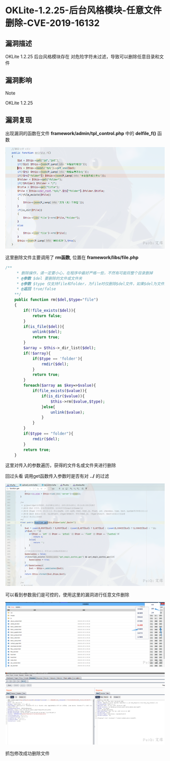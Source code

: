 # OKLite-1.2.25-后台风格模块-任意文件删除-CVE-2019-16132

## 漏洞描述

OKLite 1.2.25 后台风格模块存在 对危险字符未过滤，导致可以删除任意目录和文件

## 漏洞影响

> [!NOTE]
>
> OKLite 1.2.25 

## 漏洞复现

出现漏洞的函数在文件 **framework/admin/tpl_control.php** 中的 **delfile_f()** 函数

![](OKLite-1.2.25-后台风格模块-任意文件删除-CVE-2019-16132.assets/1627363015984083.jpg)

这里删除文件主要调用了 **rm函数**, 位置在 **framework/libs/file.php**

```php
/**
	 * 删除操作，请一定要小心，在程序中最好严格一些，不然有可能将整个目录删掉
	 * @参数 $del 要删除的文件或文件夹
	 * @参数 $type 仅支持file和folder，为file时仅删除$del文件，如果$del为文件夹，表示删除其下面的文件。为folder时，表示删除$del这个文件，如果为文件夹，表示删除此文件夹及子项
	 * @返回 true/false
	**/
	public function rm($del,$type="file")
	{
		if(!file_exists($del)){
			return false;
		}
		if(is_file($del)){
			unlink($del);
			return true;
		}
		$array = $this->_dir_list($del);
		if(!$array){
			if($type == 'folder'){
				rmdir($del);
			}
			return true;
		}
		foreach($array as $key=>$value){
			if(file_exists($value)){
				if(is_dir($value)){
					$this->rm($value,$type);
				}else{
					unlink($value);
				}
			}
		}
		if($type == "folder"){
			rmdir($del);
		}
		return true;
	}
```

这里对传入的参数遍历，获得的文件名或文件夹进行删除

回过头看 调用get函数传入参数时是否有对 **../** 的过滤

![](OKLite-1.2.25-后台风格模块-任意文件删除-CVE-2019-16132.assets/1627363016461826.jpg)

可以看到参数我们是可控的，使用这里的漏洞进行任意文件删除

![](OKLite-1.2.25-后台风格模块-任意文件删除-CVE-2019-16132.assets/16273630168237271.jpg)

![](OKLite-1.2.25-后台风格模块-任意文件删除-CVE-2019-16132.assets/1627363017208066.jpg)

抓包修改成功删除文件